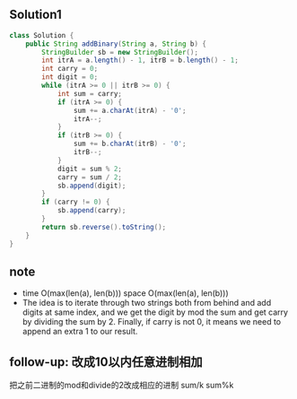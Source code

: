 ## Solution1
``` java
class Solution {
    public String addBinary(String a, String b) {
        StringBuilder sb = new StringBuilder();
        int itrA = a.length() - 1, itrB = b.length() - 1;
        int carry = 0;
        int digit = 0;
        while (itrA >= 0 || itrB >= 0) {
            int sum = carry;
            if (itrA >= 0) {
                sum += a.charAt(itrA) - '0';
                itrA--;
            }
            if (itrB >= 0) {
                sum += b.charAt(itrB) - '0';
                itrB--;
            }
            digit = sum % 2;
            carry = sum / 2;
            sb.append(digit);
        }
        if (carry != 0) {
            sb.append(carry);
        }
        return sb.reverse().toString();
    }
}
```
## note
* time O(max(len(a), len(b)))   space O(max(len(a), len(b)))
* The idea is to iterate through two strings both from behind and add digits at same index, and we get the digit by mod the sum and get carry by dividing the sum by 2. Finally, if carry is not 0, it means we need to append an extra 1 to our result.

## follow-up: 改成10以内任意进制相加
把之前二进制的mod和divide的2改成相应的进制
sum/k
sum%k
